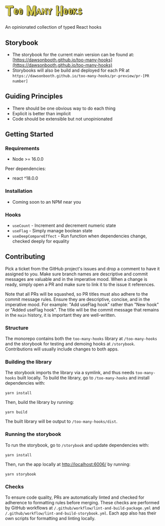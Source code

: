 # <img src="./assets/too-many-hooks-outlined.svg" alt="Too Many Hooks" width="50%">

An opinionated collection of typed React hooks

## Storybook

- The storybook for the current main version can be found at: [https://dawsonbooth.github.io/too-many-hooks](https://dawsonbooth.github.io/too-many-hooks)
- Storybooks will also be build and deployed for each PR at `https://dawsonbooth.github.io/too-many-hooks/pr-preview/pr-[PR number]`

## Guiding Principles

- There should be one obvious way to do each thing
- Explicit is better than implicit
- Code should be extensible but not unopinionated

## Getting Started

### Requirements

- Node >= 16.0.0

Peer dependencies:

- react ^18.0.0

### Installation

- Coming soon to an NPM near you

### Hooks

- `useCount` - Increment and decrement numeric state
- `useFlag` - Simply manage boolean state
- `useDeepCompareEffect` - Run function when dependencies change, checked deeply for equality

## Contributing

Pick a ticket from the GitHub project's issues and drop a comment to have it assigned to you. Make sure branch names are descriptive and commit messages are valuable and in the imperative mood. When a change is ready, simply open a PR and make sure to link it to the issue it references.

Note that all PRs will be squashed, so PR titles must also adhere to the commit message rules. Ensure they are descriptive, concise, and in the imperative mood. For example: "Add useFlag hook" rather than "New hook" or "Added useFlag hook". The title will be the commit message that remains in the `main` history, it is important they are well-written.

### Structure

The monorepo contains both the `too-many-hooks` library at `/too-many-hooks` and the storybook for testing and demoing hooks at `/storybook`. Contributions will usually include changes to both apps.

### Building the library

The storybook imports the library via a symlink, and thus needs `too-many-hooks` built locally. To build the library, go to `/too-many-hooks` and install dependencies with:

```yarn install```

Then, build the library by running:

```yarn build```

The built library will be output to `/too-many-hooks/dist`.

### Running the storybook

To run the storybook, go to `/storybook` and update dependencies with:

```yarn install```

Then, run the app locally at [http://localhost:6006/](http://localhost:6006/) by running:

```yarn storybook```

### Checks

To ensure code quality, PRs are automatically linted and checked for adherence to formatting rules before merging. These checks are performed by GitHub workflows at `/.github/workflow/lint-and-build-package.yml` and `/.github/workflow/lint-and-build-storybook.yml`. Each app also has their own scripts for formatting and linting locally.
